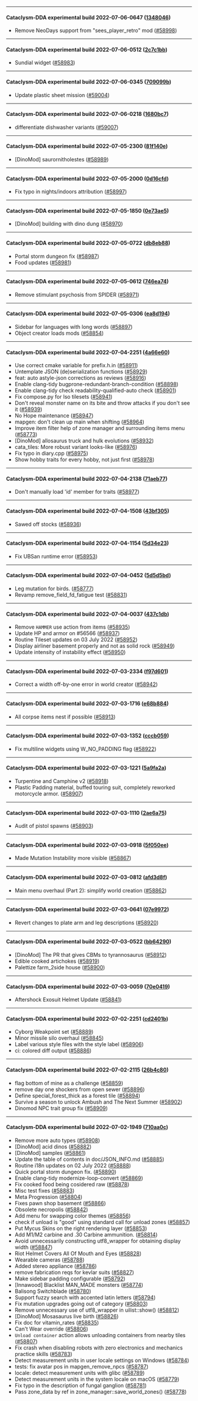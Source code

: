 
---

#### Cataclysm-DDA experimental build 2022-07-06-0647 ([1348046](https://github.com/CleverRaven/Cataclysm-DDA/releases/tag/cdda-experimental-2022-07-06-0647))

* Remove NeoDays support from "sees_player_retro" mod ([#58998](https://github.com/CleverRaven/Cataclysm-DDA/pull/58998))

---

#### Cataclysm-DDA experimental build 2022-07-06-0512 ([2c7c1bb](https://github.com/CleverRaven/Cataclysm-DDA/releases/tag/cdda-experimental-2022-07-06-0512))

* Sundial widget ([#58983](https://github.com/CleverRaven/Cataclysm-DDA/pull/58983))

---

#### Cataclysm-DDA experimental build 2022-07-06-0345 ([709099b](https://github.com/CleverRaven/Cataclysm-DDA/releases/tag/cdda-experimental-2022-07-06-0345))

* Update plastic sheet mission ([#59004](https://github.com/CleverRaven/Cataclysm-DDA/pull/59004))

---

#### Cataclysm-DDA experimental build 2022-07-06-0218 ([1680bc7](https://github.com/CleverRaven/Cataclysm-DDA/releases/tag/cdda-experimental-2022-07-06-0218))

* differentiate dishwasher variants ([#59007](https://github.com/CleverRaven/Cataclysm-DDA/pull/59007))

---

#### Cataclysm-DDA experimental build 2022-07-05-2300 ([81f140e](https://github.com/CleverRaven/Cataclysm-DDA/releases/tag/cdda-experimental-2022-07-05-2300))

* [DinoMod] saurornitholestes ([#58989](https://github.com/CleverRaven/Cataclysm-DDA/pull/58989))

---

#### Cataclysm-DDA experimental build 2022-07-05-2000 ([0d16cfd](https://github.com/CleverRaven/Cataclysm-DDA/releases/tag/cdda-experimental-2022-07-05-2000))

* Fix typo in nights/indoors attribution ([#58997](https://github.com/CleverRaven/Cataclysm-DDA/pull/58997))

---

#### Cataclysm-DDA experimental build 2022-07-05-1850 ([0e73ae5](https://github.com/CleverRaven/Cataclysm-DDA/releases/tag/cdda-experimental-2022-07-05-1850))

* [DinoMod] building with dino dung ([#58970](https://github.com/CleverRaven/Cataclysm-DDA/pull/58970))

---

#### Cataclysm-DDA experimental build 2022-07-05-0722 ([db8eb88](https://github.com/CleverRaven/Cataclysm-DDA/releases/tag/cdda-experimental-2022-07-05-0722))

* Portal storm dungeon fix ([#58987](https://github.com/CleverRaven/Cataclysm-DDA/pull/58987))
* Food updates ([#58981](https://github.com/CleverRaven/Cataclysm-DDA/pull/58981))

---

#### Cataclysm-DDA experimental build 2022-07-05-0612 ([746ea74](https://github.com/CleverRaven/Cataclysm-DDA/releases/tag/cdda-experimental-2022-07-05-0612))

* Remove stimulant psychosis from SPIDER ([#58971](https://github.com/CleverRaven/Cataclysm-DDA/pull/58971))

---

#### Cataclysm-DDA experimental build 2022-07-05-0306 ([ea8d194](https://github.com/CleverRaven/Cataclysm-DDA/releases/tag/cdda-experimental-2022-07-05-0306))

* Sidebar for languages with long words ([#58897](https://github.com/CleverRaven/Cataclysm-DDA/pull/58897))
* Object creator loads mods ([#58854](https://github.com/CleverRaven/Cataclysm-DDA/pull/58854))

---

#### Cataclysm-DDA experimental build 2022-07-04-2251 ([4a66e60](https://github.com/CleverRaven/Cataclysm-DDA/releases/tag/cdda-experimental-2022-07-04-2251))

* Use correct cmake variable for prefix.h.in ([#58911](https://github.com/CleverRaven/Cataclysm-DDA/pull/58911))
* Untemplate JSON (de)serialization functions ([#58929](https://github.com/CleverRaven/Cataclysm-DDA/pull/58929))
* feat: auto astyle-json corrections as reviews ([#58916](https://github.com/CleverRaven/Cataclysm-DDA/pull/58916))
* Enable clang-tidy bugprone-redundant-branch-condition ([#58898](https://github.com/CleverRaven/Cataclysm-DDA/pull/58898))
* Enable clang-tidy check readability-qualified-auto check ([#58901](https://github.com/CleverRaven/Cataclysm-DDA/pull/58901))
* Fix compose.py for Iso tilesets ([#58941](https://github.com/CleverRaven/Cataclysm-DDA/pull/58941))
* Don't reveal monster name on its bite and throw attacks if you don't see it ([#58939](https://github.com/CleverRaven/Cataclysm-DDA/pull/58939))
* No Hope maintenance ([#58947](https://github.com/CleverRaven/Cataclysm-DDA/pull/58947))
* mapgen: don't clean up main when shifting ([#58964](https://github.com/CleverRaven/Cataclysm-DDA/pull/58964))
* Improve item filter help of zone manager and surrounding items menu ([#58773](https://github.com/CleverRaven/Cataclysm-DDA/pull/58773))
* [DinoMod] allosaurus truck and hulk evolutions ([#58932](https://github.com/CleverRaven/Cataclysm-DDA/pull/58932))
* cata_tiles: More robust variant looks-like ([#58976](https://github.com/CleverRaven/Cataclysm-DDA/pull/58976))
* Fix typo in diary.cpp ([#58975](https://github.com/CleverRaven/Cataclysm-DDA/pull/58975))
* Show hobby traits for every hobby, not just first ([#58978](https://github.com/CleverRaven/Cataclysm-DDA/pull/58978))

---

#### Cataclysm-DDA experimental build 2022-07-04-2138 ([71aeb77](https://github.com/CleverRaven/Cataclysm-DDA/releases/tag/cdda-experimental-2022-07-04-2138))

* Don't manually load 'id' member for traits ([#58977](https://github.com/CleverRaven/Cataclysm-DDA/pull/58977))

---

#### Cataclysm-DDA experimental build 2022-07-04-1508 ([43bf305](https://github.com/CleverRaven/Cataclysm-DDA/releases/tag/cdda-experimental-2022-07-04-1508))

* Sawed off stocks ([#58936](https://github.com/CleverRaven/Cataclysm-DDA/pull/58936))

---

#### Cataclysm-DDA experimental build 2022-07-04-1154 ([5d34e23](https://github.com/CleverRaven/Cataclysm-DDA/releases/tag/cdda-experimental-2022-07-04-1154))

* Fix UBSan runtime error ([#58953](https://github.com/CleverRaven/Cataclysm-DDA/pull/58953))

---

#### Cataclysm-DDA experimental build 2022-07-04-0452 ([5d5d5bd](https://github.com/CleverRaven/Cataclysm-DDA/releases/tag/cdda-experimental-2022-07-04-0452))

* Leg mutation for birds. ([#58777](https://github.com/CleverRaven/Cataclysm-DDA/pull/58777))
* Revamp remove_field_fd_fatigue test ([#58831](https://github.com/CleverRaven/Cataclysm-DDA/pull/58831))

---

#### Cataclysm-DDA experimental build 2022-07-04-0037 ([437c1db](https://github.com/CleverRaven/Cataclysm-DDA/releases/tag/cdda-experimental-2022-07-04-0037))

* Remove `HAMMER` use action from items ([#58935](https://github.com/CleverRaven/Cataclysm-DDA/pull/58935))
* Update HP and armor on #56566 ([#58937](https://github.com/CleverRaven/Cataclysm-DDA/pull/58937))
* Routine Tileset updates on 03 July 2022 ([#58952](https://github.com/CleverRaven/Cataclysm-DDA/pull/58952))
* Display airliner basement properly and not as solid rock ([#58949](https://github.com/CleverRaven/Cataclysm-DDA/pull/58949))
* Update intensity of instability effect ([#58950](https://github.com/CleverRaven/Cataclysm-DDA/pull/58950))

---

#### Cataclysm-DDA experimental build 2022-07-03-2334 ([f97d601](https://github.com/CleverRaven/Cataclysm-DDA/releases/tag/cdda-experimental-2022-07-03-2334))

* Correct a width off-by-one error in world creator ([#58942](https://github.com/CleverRaven/Cataclysm-DDA/pull/58942))

---

#### Cataclysm-DDA experimental build 2022-07-03-1716 ([e68b884](https://github.com/CleverRaven/Cataclysm-DDA/releases/tag/cdda-experimental-2022-07-03-1716))

* All corpse items nest if possible ([#58913](https://github.com/CleverRaven/Cataclysm-DDA/pull/58913))

---

#### Cataclysm-DDA experimental build 2022-07-03-1352 ([cccb059](https://github.com/CleverRaven/Cataclysm-DDA/releases/tag/cdda-experimental-2022-07-03-1352))

* Fix multiline widgets using W_NO_PADDING flag ([#58922](https://github.com/CleverRaven/Cataclysm-DDA/pull/58922))

---

#### Cataclysm-DDA experimental build 2022-07-03-1221 ([5a9fa2a](https://github.com/CleverRaven/Cataclysm-DDA/releases/tag/cdda-experimental-2022-07-03-1221))

* Turpentine and Camphine v2 ([#58918](https://github.com/CleverRaven/Cataclysm-DDA/pull/58918))
* Plastic Padding material, buffed touring suit, completely reworked motorcycle armor. ([#58907](https://github.com/CleverRaven/Cataclysm-DDA/pull/58907))

---

#### Cataclysm-DDA experimental build 2022-07-03-1110 ([2ae6a75](https://github.com/CleverRaven/Cataclysm-DDA/releases/tag/cdda-experimental-2022-07-03-1110))

* Audit of pistol spawns ([#58903](https://github.com/CleverRaven/Cataclysm-DDA/pull/58903))

---

#### Cataclysm-DDA experimental build 2022-07-03-0918 ([5f050ee](https://github.com/CleverRaven/Cataclysm-DDA/releases/tag/cdda-experimental-2022-07-03-0918))

* Made Mutation Instability more visible ([#58867](https://github.com/CleverRaven/Cataclysm-DDA/pull/58867))

---

#### Cataclysm-DDA experimental build 2022-07-03-0812 ([afd3d8f](https://github.com/CleverRaven/Cataclysm-DDA/releases/tag/cdda-experimental-2022-07-03-0812))

* Main menu overhaul (Part 2): simplify world creation ([#58862](https://github.com/CleverRaven/Cataclysm-DDA/pull/58862))

---

#### Cataclysm-DDA experimental build 2022-07-03-0641 ([07e9972](https://github.com/CleverRaven/Cataclysm-DDA/releases/tag/cdda-experimental-2022-07-03-0641))

* Revert changes to plate arm and leg descriptions ([#58920](https://github.com/CleverRaven/Cataclysm-DDA/pull/58920))

---

#### Cataclysm-DDA experimental build 2022-07-03-0522 ([bb64290](https://github.com/CleverRaven/Cataclysm-DDA/releases/tag/cdda-experimental-2022-07-03-0522))

* [DinoMod] The PR that gives CBMs to tyrannosaurus ([#58912](https://github.com/CleverRaven/Cataclysm-DDA/pull/58912))
* Edible cooked artichokes ([#58919](https://github.com/CleverRaven/Cataclysm-DDA/pull/58919))
* Palettize farm_2side house ([#58900](https://github.com/CleverRaven/Cataclysm-DDA/pull/58900))

---

#### Cataclysm-DDA experimental build 2022-07-03-0059 ([70e0419](https://github.com/CleverRaven/Cataclysm-DDA/releases/tag/cdda-experimental-2022-07-03-0059))

* Aftershock Exosuit Helmet Update ([#58841](https://github.com/CleverRaven/Cataclysm-DDA/pull/58841))

---

#### Cataclysm-DDA experimental build 2022-07-02-2251 ([cd2401b](https://github.com/CleverRaven/Cataclysm-DDA/releases/tag/cdda-experimental-2022-07-02-2251))

* Cyborg Weakpoint set ([#58889](https://github.com/CleverRaven/Cataclysm-DDA/pull/58889))
* Minor missile silo overhaul ([#58845](https://github.com/CleverRaven/Cataclysm-DDA/pull/58845))
* Label various style files with the style label ([#58906](https://github.com/CleverRaven/Cataclysm-DDA/pull/58906))
* ci: colored diff output ([#58886](https://github.com/CleverRaven/Cataclysm-DDA/pull/58886))

---

#### Cataclysm-DDA experimental build 2022-07-02-2115 ([26b4c80](https://github.com/CleverRaven/Cataclysm-DDA/releases/tag/cdda-experimental-2022-07-02-2115))

* flag bottom of mine as a challenge ([#58859](https://github.com/CleverRaven/Cataclysm-DDA/pull/58859))
* remove day one shockers from open sewer ([#58896](https://github.com/CleverRaven/Cataclysm-DDA/pull/58896))
* Define special_forest_thick as a forest tile ([#58894](https://github.com/CleverRaven/Cataclysm-DDA/pull/58894))
* Survive a season to unlock Ambush and The Next Summer ([#58902](https://github.com/CleverRaven/Cataclysm-DDA/pull/58902))
* Dinomod NPC trait group fix ([#58909](https://github.com/CleverRaven/Cataclysm-DDA/pull/58909))

---

#### Cataclysm-DDA experimental build 2022-07-02-1949 ([710aa0c](https://github.com/CleverRaven/Cataclysm-DDA/releases/tag/cdda-experimental-2022-07-02-1949))

* Remove more auto types ([#58908](https://github.com/CleverRaven/Cataclysm-DDA/pull/58908))
* [DinoMod] acid dinos ([#58882](https://github.com/CleverRaven/Cataclysm-DDA/pull/58882))
* [DinoMod] samples ([#58861](https://github.com/CleverRaven/Cataclysm-DDA/pull/58861))
* Update the table of contents in doc/JSON_INFO.md ([#58885](https://github.com/CleverRaven/Cataclysm-DDA/pull/58885))
* Routine i18n updates on 02 July 2022 ([#58888](https://github.com/CleverRaven/Cataclysm-DDA/pull/58888))
* Quick portal storm dungeon fix. ([#58890](https://github.com/CleverRaven/Cataclysm-DDA/pull/58890))
* Enable clang-tidy modernize-loop-convert ([#58869](https://github.com/CleverRaven/Cataclysm-DDA/pull/58869))
* Fix cooked food being cosidered raw ([#58878](https://github.com/CleverRaven/Cataclysm-DDA/pull/58878))
* Misc test fixes ([#58883](https://github.com/CleverRaven/Cataclysm-DDA/pull/58883))
* Meta Progression ([#58804](https://github.com/CleverRaven/Cataclysm-DDA/pull/58804))
* Fixes pawn shop basement ([#58866](https://github.com/CleverRaven/Cataclysm-DDA/pull/58866))
* Obsolete necropolis ([#58842](https://github.com/CleverRaven/Cataclysm-DDA/pull/58842))
* Add menu for swapping color themes ([#58856](https://github.com/CleverRaven/Cataclysm-DDA/pull/58856))
* check if unload is "good" using standard call for unload zones ([#58857](https://github.com/CleverRaven/Cataclysm-DDA/pull/58857))
* Put Mycus Skins on the right rendering layer ([#58853](https://github.com/CleverRaven/Cataclysm-DDA/pull/58853))
* Add M1/M2 carbine and .30 Carbine ammunition. ([#58814](https://github.com/CleverRaven/Cataclysm-DDA/pull/58814))
* Avoid unnecessarily constructing utf8_wrapper for obtaining display width ([#58847](https://github.com/CleverRaven/Cataclysm-DDA/pull/58847))
* Riot Helmet Covers All Of Mouth and Eyes ([#58828](https://github.com/CleverRaven/Cataclysm-DDA/pull/58828))
* Wearable cameras ([#58788](https://github.com/CleverRaven/Cataclysm-DDA/pull/58788))
* Added stereo appliance ([#58786](https://github.com/CleverRaven/Cataclysm-DDA/pull/58786))
* remove fabrication reqs for kevlar suits ([#58827](https://github.com/CleverRaven/Cataclysm-DDA/pull/58827))
* Make sidebar padding configurable ([#58792](https://github.com/CleverRaven/Cataclysm-DDA/pull/58792))
* [Innawood] Blacklist MAN_MADE monsters ([#58774](https://github.com/CleverRaven/Cataclysm-DDA/pull/58774))
* Balisong Switchblade ([#58780](https://github.com/CleverRaven/Cataclysm-DDA/pull/58780))
* Support fuzzy search with accented latin letters ([#58794](https://github.com/CleverRaven/Cataclysm-DDA/pull/58794))
* Fix mutation upgrades going out of category ([#58803](https://github.com/CleverRaven/Cataclysm-DDA/pull/58803))
* Remove unnecessary use of utf8_wrapper in uilist::show() ([#58812](https://github.com/CleverRaven/Cataclysm-DDA/pull/58812))
* [DinoMod] Mosasaurus live birth ([#58826](https://github.com/CleverRaven/Cataclysm-DDA/pull/58826))
* Fix doc for vitamin_rates ([#58835](https://github.com/CleverRaven/Cataclysm-DDA/pull/58835))
* Can't Wear override ([#58806](https://github.com/CleverRaven/Cataclysm-DDA/pull/58806))
* `Unload container` action allows unloading containers from nearby tiles ([#58807](https://github.com/CleverRaven/Cataclysm-DDA/pull/58807))
* Fix crash when disabling robots with zero electronics and mechanics practice skills ([#58783](https://github.com/CleverRaven/Cataclysm-DDA/pull/58783))
* Detect measurement units in user locale settings on Windows ([#58784](https://github.com/CleverRaven/Cataclysm-DDA/pull/58784))
* tests: fix avatar pos in mapgen_remove_npcs ([#58787](https://github.com/CleverRaven/Cataclysm-DDA/pull/58787))
* locale: detect measurement units with glibc ([#58789](https://github.com/CleverRaven/Cataclysm-DDA/pull/58789))
* Detect measurement units in the system locale on macOS ([#58779](https://github.com/CleverRaven/Cataclysm-DDA/pull/58779))
* Fix typo in the description of fungal ganglion ([#58781](https://github.com/CleverRaven/Cataclysm-DDA/pull/58781))
* Pass zone_data by ref in zone_manager::save_world_zones() ([#58778](https://github.com/CleverRaven/Cataclysm-DDA/pull/58778))
